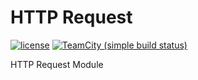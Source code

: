 # HTTP Request

[![license](https://img.shields.io/github/license/mashape/apistatus.svg?maxAge=2592000)]()
[![TeamCity (simple build status)](https://img.shields.io/teamcity/http/teamcity.jetbrains.com/s/bt345.svg?maxAge=2592000)]()

HTTP Request Module
